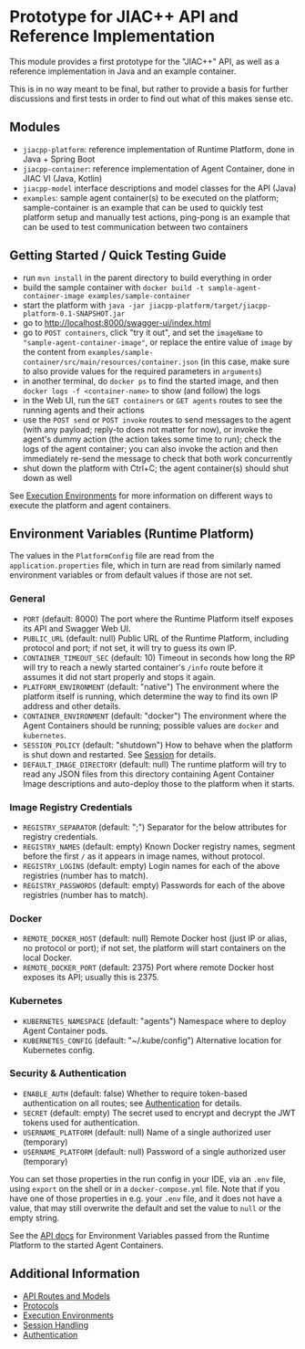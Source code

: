 # Prototype for JIAC++ API and Reference Implementation

This module provides a first prototype for the "JIAC++" API,
as well as a reference implementation in Java and an example container.

This is in no way meant to be final, but rather to provide a basis for further discussions
and first tests in order to find out what of this makes sense etc.


## Modules

* `jiacpp-platform`: reference implementation of Runtime Platform, done in Java + Spring Boot
* `jiacpp-container`: reference implementation of Agent Container, done in JIAC VI (Java, Kotlin)
* `jiacpp-model` interface descriptions and model classes for the API (Java)
* `examples`: sample agent container(s) to be executed on the platform; sample-container is an example that can be used to quickly test platform setup and manually test actions, ping-pong is an example that can be used to test communication between two containers


## Getting Started / Quick Testing Guide

* run `mvn install` in the parent directory to build everything in order
* build the sample container with `docker build -t sample-agent-container-image examples/sample-container`
* start the platform with `java -jar jiacpp-platform/target/jiacpp-platform-0.1-SNAPSHOT.jar`
* go to <http://localhost:8000/swagger-ui/index.html>
* go to `POST containers`, click "try it out", and set the `imageName` to `"sample-agent-container-image"`, or replace the entire value of `image` by the content from `examples/sample-container/src/main/resources/container.json` (in this case, make sure to also provide values for the required parameters in `arguments`)
* in another terminal, do `docker ps` to find the started image, and then `docker logs -f <container-name>` to show (and follow) the logs
* in the Web UI, run the `GET containers` or `GET agents` routes to see the running agents and their actions
* use the `POST send` or `POST invoke` routes to send messages to the agent (with any payload; reply-to does not matter for now), or invoke the agent's dummy action (the action takes some time to run); check the logs of the agent container; you can also invoke the action and then immediately re-send the message to check that both work concurrently
* shut down the platform with Ctrl+C; the agent container(s) should shut down as well

See [Execution Environments](doc/environments.md) for more information on different ways to execute the platform and agent containers.


## Environment Variables (Runtime Platform)

The values in the `PlatformConfig` file are read from the `application.properties` file, which in turn are read from similarly named environment variables or from default values if those are not set.

### General
* `PORT` (default: 8000) The port where the Runtime Platform itself exposes its API and Swagger Web UI.
* `PUBLIC_URL` (default: null) Public URL of the Runtime Platform, including protocol and port; if not set, it will try to guess its own IP.
* `CONTAINER_TIMEOUT_SEC` (default: 10) Timeout in seconds how long the RP will try to reach a newly started container's `/info` route before it assumes it did not start properly and stops it again.
* `PLATFORM_ENVIRONMENT` (default: "native") The environment where the platform itself is running, which determine the way to find its own IP address and other details.
* `CONTAINER_ENVIRONMENT` (default: "docker") The environment where the Agent Containers should be running; possible values are `docker` and `kubernetes`.
* `SESSION_POLICY` (default: "shutdown") How to behave when the platform is shut down and restarted. See [Session](doc/session.md) for details.
* `DEFAULT_IMAGE_DIRECTORY` (default: null) The runtime platform will try to read any JSON files from this directory containing Agent Container Image descriptions and auto-deploy those to the platform when it starts.

### Image Registry Credentials
* `REGISTRY_SEPARATOR` (default: ";") Separator for the below attributes for registry credentials.
* `REGISTRY_NAMES` (default: empty) Known Docker registry names, segment before the first `/` as it appears in image names, without protocol.
* `REGISTRY_LOGINS` (default: empty) Login names for each of the above registries (number has to match).
* `REGISTRY_PASSWORDS` (default: empty) Passwords for each of the above registries (number has to match).

### Docker
* `REMOTE_DOCKER_HOST` (default: null) Remote Docker host (just IP or alias, no protocol or port); if not set, the platform will start containers on the local Docker.
* `REMOTE_DOCKER_PORT` (default: 2375) Port where remote Docker host exposes its API; usually this is 2375.

### Kubernetes
* `KUBERNETES_NAMESPACE` (default: "agents") Namespace where to deploy Agent Container pods.
* `KUBERNETES_CONFIG` (default: "~/.kube/config") Alternative location for Kubernetes config.

### Security & Authentication
* `ENABLE_AUTH` (default: false) Whether to require token-based authentication on all routes; see [Authentication](doc/auth.md) for details.
* `SECRET` (default: empty) The secret used to encrypt and decrypt the JWT tokens used for authentication.
* `USERNAME_PLATFORM` (default: null) Name of a single authorized user (temporary)
* `USERNAME_PLATFORM` (default: null) Password of a single authorized user (temporary)

You can set those properties in the run config in your IDE, via an `.env` file, using `export` on the shell or in a `docker-compose.yml` file. Note that if you have one of those properties in e.g. your `.env` file, and it does not have a value, that may still overwrite the default and set the value to `null` or the empty string.

See the [API docs](doc/api.md) for Environment Variables passed from the Runtime Platform to the started Agent Containers.


## Additional Information

* [API Routes and Models](doc/api.md)
* [Protocols](doc/protocols.md)
* [Execution Environments](doc/environments.md)
* [Session Handling](doc/session.md)
* [Authentication](doc/auth.md)
